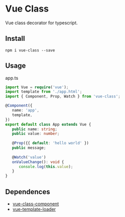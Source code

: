 # Vue Class
Vue class decorator for typescript.

## Install
```
npm i vue-class --save
```

## Usage
app.ts
``` typescript
import Vue = require('vue');
import template from './app.html';
import { Component, Prop, Watch } from 'vue-class';

@Component({
   name: 'app',
   template,
})
export default class App extends Vue {
   public name: string;
   public value: number;
   
   @Prop({{ default: 'hello world' })
   public message;
   
   @Watch('value')
   onValueChange(): void {
      console.log(this.value);
   }
}
```

## Dependences
- [vue-class-component](https://github.com/vuejs/vue-class-component)
- [vue-template-loader](https://github.com/ktsn/vue-template-loader)
